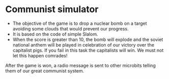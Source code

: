 # Communist simulator
* The objective of the game is to drop a nuclear bomb on a target avoiding some clouds that would prevent our progress.
* It is based on the code of simple Slalom.
* When the score is greater than 10, the bomb will explode and the soviet national anthem will be played in celebration of our victory over the capitalist pigs.
If you fail in this task the capitalists will win. We must not let this happen comrades!

After the game is won, a radio message is sent to other microbits telling them of our great communist system.
